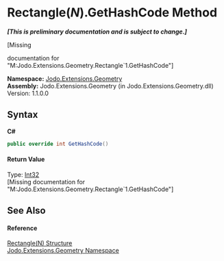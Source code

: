 # Rectangle(*N*).GetHashCode Method 
 _**\[This is preliminary documentation and is subject to change.\]**_

\[Missing <summary> documentation for "M:Jodo.Extensions.Geometry.Rectangle`1.GetHashCode"\]

**Namespace:**&nbsp;<a href="N_Jodo_Extensions_Geometry">Jodo.Extensions.Geometry</a><br />**Assembly:**&nbsp;Jodo.Extensions.Geometry (in Jodo.Extensions.Geometry.dll) Version: 1.1.0.0

## Syntax

**C#**<br />
``` C#
public override int GetHashCode()
```


#### Return Value
Type: <a href="https://docs.microsoft.com/dotnet/api/system.int32" target="_blank" rel="noopener noreferrer">Int32</a><br />\[Missing <returns> documentation for "M:Jodo.Extensions.Geometry.Rectangle`1.GetHashCode"\]

## See Also


#### Reference
<a href="T_Jodo_Extensions_Geometry_Rectangle_1">Rectangle(N) Structure</a><br /><a href="N_Jodo_Extensions_Geometry">Jodo.Extensions.Geometry Namespace</a><br />